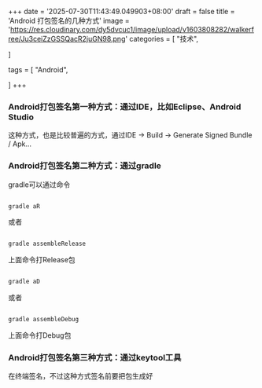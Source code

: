 +++
date = '2025-07-30T11:43:49.049903+08:00'
draft = false
title = 'Android 打包签名的几种方式'
image = 'https://res.cloudinary.com/dy5dvcuc1/image/upload/v1603808282/walkerfree/Ju3ceiZzGSSQacR2juGN98.png'
categories = [
    "技术",

]

tags = [
    "Android",

]
+++

### Android打包签名第一种方式：通过IDE，比如Eclipse、Android Studio

这种方式，也是比较普遍的方式，通过IDE -> Build -> Generate Signed Bundle / Apk...

### Android打包签名第二种方式：通过gradle

gradle可以通过命令

```bash

gradle aR
```

或者

```bash

gradle assembleRelease
```

上面命令打Release包

```bash

gradle aD
```

或者

```bash

gradle assembleDebug
```

上面命令打Debug包

### Android打包签名第三种方式：通过keytool工具

在终端签名，不过这种方式签名前要把包生成好
